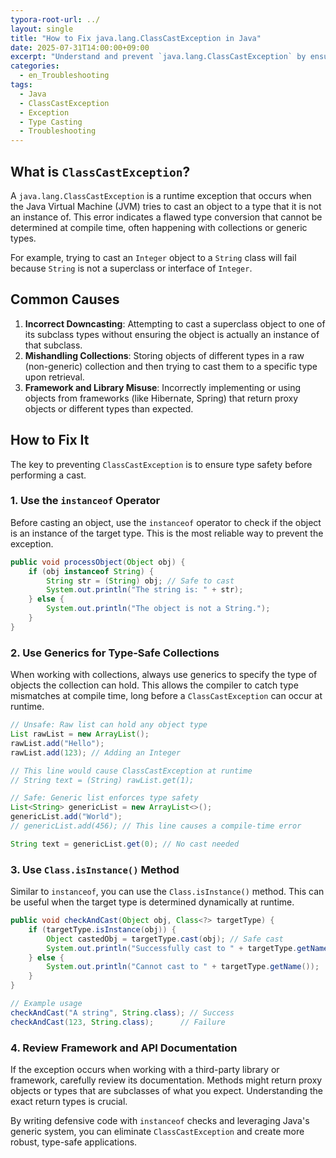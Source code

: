 ```yaml
---
typora-root-url: ../
layout: single
title: "How to Fix java.lang.ClassCastException in Java"
date: 2025-07-31T14:00:00+09:00
excerpt: "Understand and prevent `java.lang.ClassCastException` by ensuring type safety with checks like `instanceof` before casting objects."
categories:
  - en_Troubleshooting
tags:
  - Java
  - ClassCastException
  - Exception
  - Type Casting
  - Troubleshooting
---
```


## What is `ClassCastException`?

A `java.lang.ClassCastException` is a runtime exception that occurs when the Java Virtual Machine (JVM) tries to cast an object to a type that it is not an instance of. This error indicates a flawed type conversion that cannot be determined at compile time, often happening with collections or generic types.

For example, trying to cast an `Integer` object to a `String` class will fail because `String` is not a superclass or interface of `Integer`.

## Common Causes

1.  **Incorrect Downcasting**: Attempting to cast a superclass object to one of its subclass types without ensuring the object is actually an instance of that subclass.
2.  **Mishandling Collections**: Storing objects of different types in a raw (non-generic) collection and then trying to cast them to a specific type upon retrieval.
3.  **Framework and Library Misuse**: Incorrectly implementing or using objects from frameworks (like Hibernate, Spring) that return proxy objects or different types than expected.

## How to Fix It

The key to preventing `ClassCastException` is to ensure type safety before performing a cast.

### 1. Use the `instanceof` Operator

Before casting an object, use the `instanceof` operator to check if the object is an instance of the target type. This is the most reliable way to prevent the exception.

```java
public void processObject(Object obj) {
    if (obj instanceof String) {
        String str = (String) obj; // Safe to cast
        System.out.println("The string is: " + str);
    } else {
        System.out.println("The object is not a String.");
    }
}
```

### 2. Use Generics for Type-Safe Collections

When working with collections, always use generics to specify the type of objects the collection can hold. This allows the compiler to catch type mismatches at compile time, long before a `ClassCastException` can occur at runtime.

```java
// Unsafe: Raw list can hold any object type
List rawList = new ArrayList();
rawList.add("Hello");
rawList.add(123); // Adding an Integer

// This line would cause ClassCastException at runtime
// String text = (String) rawList.get(1);

// Safe: Generic list enforces type safety
List<String> genericList = new ArrayList<>();
genericList.add("World");
// genericList.add(456); // This line causes a compile-time error

String text = genericList.get(0); // No cast needed
```

### 3. Use `Class.isInstance()` Method

Similar to `instanceof`, you can use the `Class.isInstance()` method. This can be useful when the target type is determined dynamically at runtime.

```java
public void checkAndCast(Object obj, Class<?> targetType) {
    if (targetType.isInstance(obj)) {
        Object castedObj = targetType.cast(obj); // Safe cast
        System.out.println("Successfully cast to " + targetType.getName());
    } else {
        System.out.println("Cannot cast to " + targetType.getName());
    }
}

// Example usage
checkAndCast("A string", String.class); // Success
checkAndCast(123, String.class);      // Failure
```

### 4. Review Framework and API Documentation

If the exception occurs when working with a third-party library or framework, carefully review its documentation. Methods might return proxy objects or types that are subclasses of what you expect. Understanding the exact return types is crucial.

By writing defensive code with `instanceof` checks and leveraging Java's generic system, you can eliminate `ClassCastException` and create more robust, type-safe applications.
